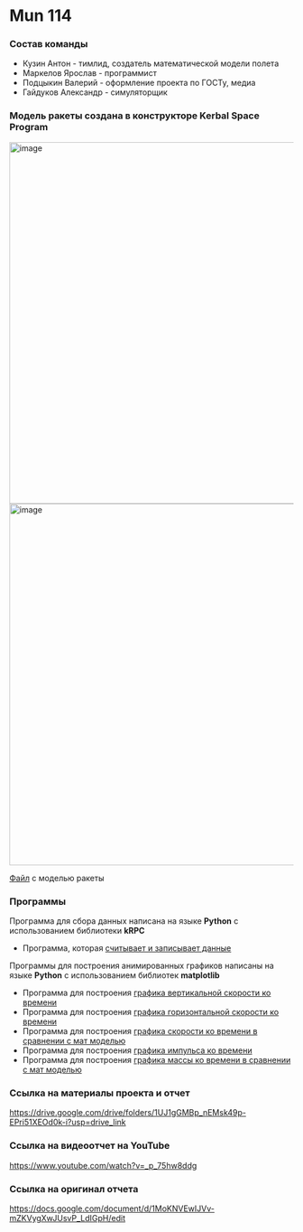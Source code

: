 # Mun 114

### **Состав команды**

* Кузин Антон - тимлид, создатель математической модели полета
* Маркелов Ярослав - программист
* Подцыкин Валерий - оформление проекта по ГОСТу, медиа
* Гайдуков Александр - симуляторщик
  
### **Модель ракеты создана в конструкторе Kerbal Space Program**

<img width="640" alt="image" src="https://github.com/yaroslavkmark/KerbalProject/assets/87874420/364defe3-ff52-4bdd-899b-a4c84530dc74">

<img width="640" alt="image" src="https://github.com/yaroslavkmark/KerbalProject/assets/87874420/f7c29a19-1d2e-4e69-8365-1d10889a4ac9">


[Файл](https://github.com/yaroslavkmark/KerbalProject/blob/main/BiGBoy.craft) с моделью ракеты

### **Программы**

Программа для сбора данных написана на языке **Python** с использованием библиотеки **kRPC**

* Программа, которая [считывает и записывает данные](https://github.com/yaroslavkmark/KerbalProject/blob/main/Programming/main.py)

Программы для построения анимированных графиков написаны на языке **Python** с использованием библиотек **matplotlib**

* Программа для построения [графика вертикальной скорости ко времени](https://github.com/yaroslavkmark/KerbalProject/blob/main/Programming/graph_vertical-speed.py)
* Программа для построения [графика горизонтальной скорости ко времени](https://github.com/yaroslavkmark/KerbalProject/blob/main/Programming/graph_horizontal-speed.py)
* Программа для построения [графика скорости ко времени в сравнении с мат моделью](https://github.com/yaroslavkmark/KerbalProject/blob/main/Programming/graph_srf-speed.py)
* Программа для построения [графика импульса ко времени](https://github.com/yaroslavkmark/KerbalProject/blob/main/Programming/graph_impulse-to-time.py)
* Программа для построения [графика массы ко времени в сравнении с мат моделью](https://github.com/yaroslavkmark/KerbalProject/blob/main/Programming/graph_mass-to-time.py)

### **Ссылка на материалы проекта и отчет**

https://drive.google.com/drive/folders/1UJ1gGMBp_nEMsk49p-EPri51XEOd0k-i?usp=drive_link

### **Ссылка на видеоотчет на YouTube**

https://www.youtube.com/watch?v=_p_75hw8ddg

### **Ссылка на оригинал отчета**

https://docs.google.com/document/d/1MoKNVEwIJVv-mZKVygXwJUsvP_LdIGpH/edit
